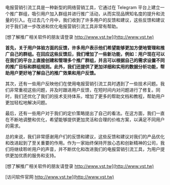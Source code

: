 电报营销引流工具是一种新型的网络营销工具，它通过在 Telegram 平台上建立一个推广群组，吸引用户加入群组并进行推广活动，从而实现品牌知名度的提升和流量的引入。在过去几个月中，我们收到了许多用户的反馈和建议，这些反馈和建议对于我们进一步改进和优化电报营销引流工具非常有帮助。

[想了解推广相关软件的朋友请登录 http://www.vst.tw](http://www.vst.tw)

**首先，关于用户体验方面的反馈，许多用户表示他们希望能够更加方便地管理和推广自己的群组。在回应这些反馈后，我们增加了一些新功能，例如：用户现在可以在我们的平台上直接创建和管理多个推广群组，并且可以根据自己的需求设置不同的推广目标和群组规则。此外，我们还提供了更加详细和实用的数据分析功能，帮助用户更好地了解自己的推广效果和用户反馈。**

其次，还有一些用户反映他们在使用电报营销引流工具时遇到了一些技术问题。我们非常重视这些问题，并及时跟进用户反馈，在短时间内对问题进行了修复。同时，我们还优化了我们的技术支持体系，增加了更多的帮助文档和教程，帮助用户更加轻松地解决问题。

最后，还有一些用户对于我们的定价策略提出了自己的看法。在这方面，我们一直在不断地调整和优化，希望能够提供更加灵活和合理的价格方案，以满足不同用户的需求。

总的来说，我们非常感谢用户们的反馈和建议，这些反馈和建议对我们的产品优化和改进起到了至关重要的作用。作为一家始终保持开放心态和创新精神的公司，我们将继续聆听用户的声音，并不断优化和改进我们的电报营销引流工具，为用户提供更加优质的服务和支持。

[想了解推广相关软件的朋友请登录 http://www.vst.tw](http://www.vst.tw)


[访问软件官网 http://www.vst.tw](http://www.vst.tw)
